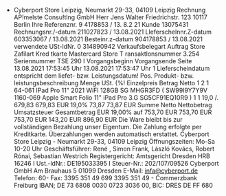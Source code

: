 - Cyberport Store Leipzig, Neumarkt 29-33, 04109 Leipzig Rechnung AP!melste Consu!tlng GmbH Herr Jens Walter Friedrichstr. 123 10117 Berlin Ihre Referenznr. 9 4178853 / 13. 8.2 21 Kunde 13075431 Rechnungsnr./-datum 211027823 / 13.08.2021 Lleferschelnnr.Z-datum 603353067 / 13.08.2021 Besteinr.z-datum 904178853 / 13.08.2021 verwendete USt-ldNr. 0 314890942 Verkaufsbelegart Auftrag Store Zafilart Kred tkarte Mastercard Store T ransaktlonsnummer 3.254 Seriennummer TSE 290 I Vorgangsbeginn Vorgangsende Seite 13.08.2021 17:53:45 Uhr 13.08.2021 17:53:47 Uhr 1 Lieferscheindatum entspricht dem liefet- bzw. Leistungsdatum! Pos. Produkt- bzw. leistungsbeschreibung Menge USt. (%! Einzelpreis Betrag Netto 1 2 1 64-061 IPad Pro 11" 2021 WiFl 128GB SG MHGR3FD ( SW99I9Y7Y9V 1160-069 Apple Smart Folio 11" iPad Pro 3.G SG5CF91EQ10R9 ) 1 1 19,0 /. 679,83 679,83 EUR 19,0% 73,87 73,87 EUR Summe Netto Nettobetrag Umsatzsteuer Gesamtbetrag EUR 19,00% auf 753,70 EUR 753,70 EUR 753,70 EUR 143,20 EUR 896,90 EUR Die Ware bleibt bis zur vollständigen Bezahlung unser Eigentum. Die Zahlung erfolgte per Kreditkarte. Überzahlungen werden automatisch erstattet. Cyberport Store Leipzig - Neumarkt 29-33, 04109 Leipzig Öffnungszeiten: Mo-Sa 10-20 Uhr Geschäftsführer: René , Simon Frank, László Kovács, Robert Rónai, Sebastian Westrich Registergericht: Amtsgericht Dresden HRB 16246 I Ust.-ldNr.: DE195033395 I Steuer-Nr.: 202/107/09526 Cyberport GmbH Am Brauhaus 5 01099 Dresden E-Mail: infa@cyberport.de Telefon: 60- Fax: 3395 351 49 699 3395 351 49 - Commerzbank Freiburg IBAN; DE 73 6808 0030 0723 3036 00, BIC: DRES DE FF 680